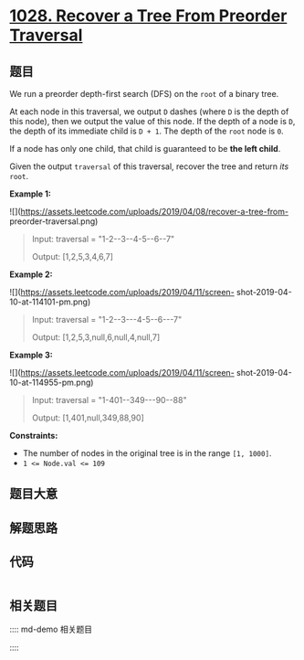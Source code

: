 # [1028. Recover a Tree From Preorder Traversal](https://leetcode.com/problems/recover-a-tree-from-preorder-traversal/)

## 题目

We run a preorder depth-first search (DFS) on the `root` of a binary tree.

At each node in this traversal, we output `D` dashes (where `D` is the depth
of this node), then we output the value of this node.  If the depth of a node
is `D`, the depth of its immediate child is `D + 1`.  The depth of the `root`
node is `0`.

If a node has only one child, that child is guaranteed to be **the left
child**.

Given the output `traversal` of this traversal, recover the tree and return
_its_ `root`.



**Example 1:**

![](https://assets.leetcode.com/uploads/2019/04/08/recover-a-tree-from-
preorder-traversal.png)

> Input: traversal = "1-2--3--4-5--6--7"
> 
> Output: [1,2,5,3,4,6,7]

**Example 2:**

![](https://assets.leetcode.com/uploads/2019/04/11/screen-
shot-2019-04-10-at-114101-pm.png)

> Input: traversal = "1-2--3---4-5--6---7"
> 
> Output: [1,2,5,3,null,6,null,4,null,7]

**Example 3:**

![](https://assets.leetcode.com/uploads/2019/04/11/screen-
shot-2019-04-10-at-114955-pm.png)

> Input: traversal = "1-401--349---90--88"
> 
> Output: [1,401,null,349,88,90]

**Constraints:**

  * The number of nodes in the original tree is in the range `[1, 1000]`.
  * `1 <= Node.val <= 109`


## 题目大意

## 解题思路

## 代码

```javascript

```

## 相关题目

:::: md-demo 相关题目

::::
